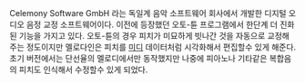 Celemony Software GmbH 라는 독일계 음악 소프트웨어 회사에서 개발한 디지털 오디오 음정 교정 소프트웨어이다. 이전에
등장했던 오토-튠 프로그램에서 한단계 더 진화된 기능을 가지고 있다. 오토-튠의 경우 피치가 미묘하게 빗나간 것을 자동으로 교정해주는
정도이지만 멜로다인은 피치를 [미디](%EB%AF%B8%EB%94%94.md) 데이터처럼 시각화해서 편집할수 있게 해준다. 초기
버전에서는 단선율의 멜로디에서만 동작했지만 나중에 피아노나 기타같은 복합음의 피치도 인식해서 수정할수 있게 되었다.

